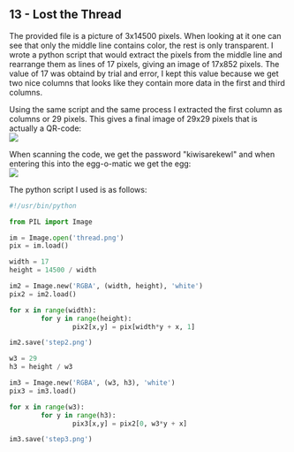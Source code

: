 13 - Lost the Thread
--------------------
The provided file is a picture of 3x14500 pixels. When looking at it one can see that only the middle line contains color, the rest is only transparent. I wrote a python script that would extract the pixels from the middle line and rearrange them as lines of 17 pixels, giving an image of 17x852 pixels. The value of 17 was obtaind by trial and error, I kept this value because we get two nice columns that looks like they contain more data in the first and third columns.

Using the same script and the same process I extracted the first column as columns or 29 pixels. This gives a final image of 29x29 pixels that is actually a QR-code:  
![](./13/step3.png)

When scanning the code, we get the password "kiwisarekewl" and when entering this into the egg-o-matic we get the egg:  
![]('./13/egg13.png')

The python script I used is as follows:
```python
#!/usr/bin/python

from PIL import Image

im = Image.open('thread.png')
pix = im.load()

width = 17
height = 14500 / width

im2 = Image.new('RGBA', (width, height), 'white')
pix2 = im2.load()

for x in range(width):
        for y in range(height):
                pix2[x,y] = pix[width*y + x, 1]

im2.save('step2.png')

w3 = 29
h3 = height / w3

im3 = Image.new('RGBA', (w3, h3), 'white')
pix3 = im3.load()

for x in range(w3):
        for y in range(h3):
                pix3[x,y] = pix2[0, w3*y + x]

im3.save('step3.png')
```
